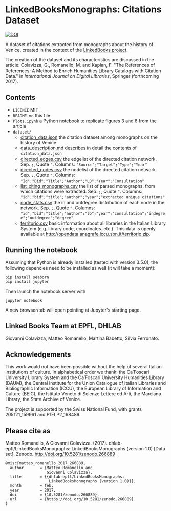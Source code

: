 # LinkedBooksMonographs: Citations Dataset

[![DOI](https://zenodo.org/badge/79789632.svg)](https://zenodo.org/badge/latestdoi/79789632)

A dataset of citations extracted from monographs about the history of Venice, created in the context of the [LinkedBooks project](http://dhlab.epfl.ch/page-127959-en.html). 

The creation of the dataset and its characteristics are discussed in the article: Colavizza, G., Romanello, M. and Kaplan, F. "The References of References: A Method to Enrich Humanities Library Catalogs with Citation Data." in *International Journal on Digital Libraries*, Springer (forthcoming 2017).

## Contents

* `LICENCE` MIT
* `README.md` this file
* `Plots.ipynb` a Python notebook to replicate figures 3 and 6 from the article
* `dataset/`
    * [citation_data.json](dataset/citation_data.json) the citation dataset among monographs on the history of Venice
    * [data_description.md](dataset/data_description.md) describes in detail the contents of `citation_data.json`
    * [directed_edges.csv](dataset/directed_edges.csv) the edgelist of the directed citation network. Sep. `;`, Quote `"`. Columns: `"Source";"Target";"Type";"Year"`
    * [directed_nodes.csv](dataset/directed_nodes.csv) the nodelist of the directed citation network. Sep. `;`, Quote `"`. Columns: `"Id";"Bid";"Title";"Author";"LB";"Year";"Consultation"`
    * [list_citing_monographs.csv](dataset/list_citing_monographs.csv) the list of parsed monographs, from which citations were extracted. Sep. `;`, Quote `"`. Columns: `"id";"bid";"title";"author";"year";"extracted unique citations"`
    * [node_stats.csv](dataset/node_stats.csv) the in and outdegree distribution of each node in the network. Sep. `;`, Quote `"`. Columns: `"id";"bid";"title";"author";"lb";"year";"consultation";"indegree";"outdegree";"degree"`
    * [territorio.csv](dataset/territorio.csv) basic information about all libraries in the Italian Library System (e.g. library code, coordinates. etc.). This data is openly available at <http://opendata.anagrafe.iccu.sbn.it/territorio.zip>.

## Running the notebook

Assuming that Python is already installed (tested with version 3.5.0), the following depencies need to be installed as well (it will take a moment):

    pip install seaborn
    pip install jupyter

Then launch the notebook server with

    jupyter notebook

A new browser/tab will open pointing at Jupyter's starting page.

## Linked Books Team at EPFL, DHLAB
Giovanni Colavizza, Matteo Romanello, Martina Babetto, Silvia Ferronato.

## Acknowledgements
This work would not have been possible without the help of several Italian institutions of culture. 
In alphabetical order we thank: the Ca’Foscari University Library System and the Ca’Foscari University Humanities Library (BAUM), the Central Institute for the Union Catalogue of Italian Libraries and Bibliographic Information (ICCU), the European Library of Information and Culture (BEIC), the Istituto Veneto di Scienze Lettere ed Arti, the Marciana Library, the State Archive of Venice.

The project is supported by the Swiss National Fund, with grants 205121_159961 and P1ELP2_168489.

## Please cite as

Matteo Romanello, & Giovanni Colavizza. (2017). dhlab-epfl/LinkedBooksMonographs: LinkedBooksMonographs (version 1.0) [Data set]. Zenodo. http://doi.org/10.5281/zenodo.266889

    @misc{matteo_romanello_2017_266889,
      author       = {Matteo Romanello and
                      Giovanni Colavizza},
      title        = {{dhlab-epfl/LinkedBooksMonographs: 
                       LinkedBooksMonographs (version 1.0)}},
      month        = feb,
      year         = 2017,
      doi          = {10.5281/zenodo.266889},
      url          = {https://doi.org/10.5281/zenodo.266889}
    }
